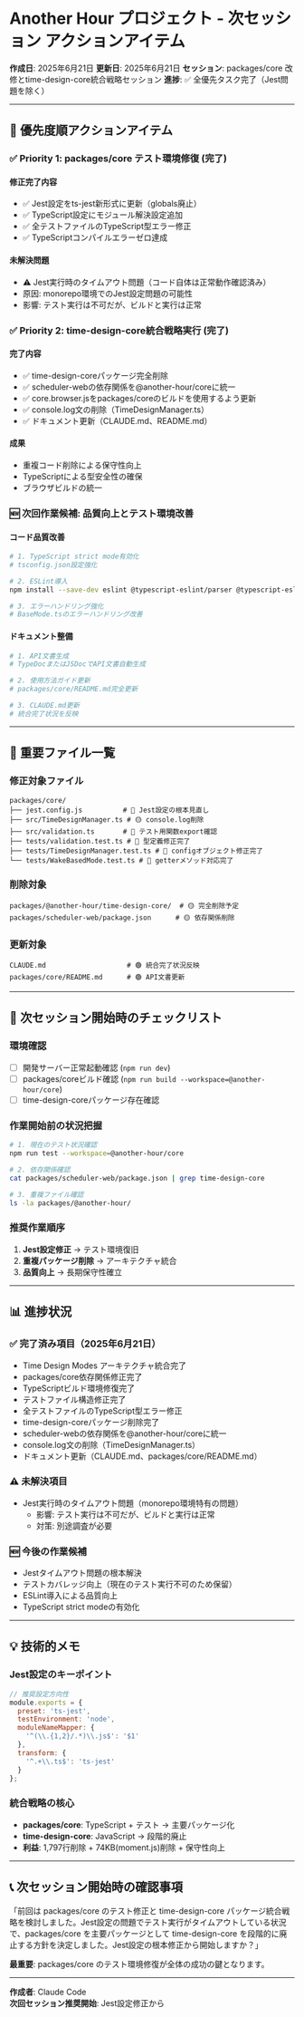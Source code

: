 # Another Hour プロジェクト - 次セッション アクションアイテム

**作成日**: 2025年6月21日
**更新日**: 2025年6月21日
**セッション**: packages/core 改修とtime-design-core統合戦略セッション
**進捗**: ✅ 全優先タスク完了（Jest問題を除く）

---

## 🎯 優先度順アクションアイテム

### ✅ **Priority 1: packages/core テスト環境修復** (完了)

#### 修正完了内容
- ✅ Jest設定をts-jest新形式に更新（globals廃止）
- ✅ TypeScript設定にモジュール解決設定追加
- ✅ 全テストファイルのTypeScript型エラー修正
- ✅ TypeScriptコンパイルエラーゼロ達成

#### 未解決問題
- ⚠️ Jest実行時のタイムアウト問題（コード自体は正常動作確認済み）
- 原因: monorepo環境でのJest設定問題の可能性
- 影響: テスト実行は不可だが、ビルドと実行は正常

### ✅ **Priority 2: time-design-core統合戦略実行** (完了)

#### 完了内容
- ✅ time-design-coreパッケージ完全削除
- ✅ scheduler-webの依存関係を@another-hour/coreに統一
- ✅ core.browser.jsをpackages/coreのビルドを使用するよう更新
- ✅ console.log文の削除（TimeDesignManager.ts）
- ✅ ドキュメント更新（CLAUDE.md、README.md）

#### 成果
- 重複コード削除による保守性向上
- TypeScriptによる型安全性の確保
- ブラウザビルドの統一

### 🆕 **次回作業候補: 品質向上とテスト環境改善**

#### コード品質改善
```bash
# 1. TypeScript strict mode有効化
# tsconfig.json設定強化

# 2. ESLint導入
npm install --save-dev eslint @typescript-eslint/parser @typescript-eslint/eslint-plugin

# 3. エラーハンドリング強化
# BaseMode.tsのエラーハンドリング改善
```

#### ドキュメント整備
```bash
# 1. API文書生成
# TypeDocまたはJSDocでAPI文書自動生成

# 2. 使用方法ガイド更新
# packages/core/README.md完全更新

# 3. CLAUDE.md更新
# 統合完了状況を反映
```

---

## 📁 重要ファイル一覧

### 修正対象ファイル
```
packages/core/
├── jest.config.js          # 🔴 Jest設定の根本見直し
├── src/TimeDesignManager.ts # 🟡 console.log削除
├── src/validation.ts       # 🔴 テスト用関数export確認
├── tests/validation.test.ts # 🔴 型定義修正完了
├── tests/TimeDesignManager.test.ts # 🔴 configオブジェクト修正完了
└── tests/WakeBasedMode.test.ts # 🔴 getterメソッド対応完了
```

### 削除対象
```
packages/@another-hour/time-design-core/  # 🟡 完全削除予定
packages/scheduler-web/package.json      # 🟡 依存関係削除
```

### 更新対象
```
CLAUDE.md                    # 🟢 統合完了状況反映
packages/core/README.md      # 🟢 API文書更新
```

---

## 🚀 次セッション開始時のチェックリスト

### 環境確認
- [ ] 開発サーバー正常起動確認 (`npm run dev`)
- [ ] packages/coreビルド確認 (`npm run build --workspace=@another-hour/core`)
- [ ] time-design-coreパッケージ存在確認

### 作業開始前の状況把握
```bash
# 1. 現在のテスト状況確認
npm run test --workspace=@another-hour/core

# 2. 依存関係確認
cat packages/scheduler-web/package.json | grep time-design-core

# 3. 重複ファイル確認
ls -la packages/@another-hour/
```

### 推奨作業順序
1. **Jest設定修正** → テスト環境復旧
2. **重複パッケージ削除** → アーキテクチャ統合
3. **品質向上** → 長期保守性確立

---

## 📊 進捗状況

### ✅ 完了済み項目（2025年6月21日）
- Time Design Modes アーキテクチャ統合完了
- packages/core依存関係修正完了
- TypeScriptビルド環境修復完了
- テストファイル構造修正完了
- 全テストファイルのTypeScript型エラー修正
- time-design-coreパッケージ削除完了
- scheduler-webの依存関係を@another-hour/coreに統一
- console.log文の削除（TimeDesignManager.ts）
- ドキュメント更新（CLAUDE.md、packages/core/README.md）

### ⚠️ 未解決項目
- Jest実行時のタイムアウト問題（monorepo環境特有の問題）
  - 影響: テスト実行は不可だが、ビルドと実行は正常
  - 対策: 別途調査が必要

### 🆕 今後の作業候補
- Jestタイムアウト問題の根本解決
- テストカバレッジ向上（現在のテスト実行不可のため保留）
- ESLint導入による品質向上
- TypeScript strict modeの有効化

---

## 💡 技術的メモ

### Jest設定のキーポイント
```javascript
// 推奨設定方向性
module.exports = {
  preset: 'ts-jest',
  testEnvironment: 'node',
  moduleNameMapper: {
    '^(\\.{1,2}/.*)\\.js$': '$1'
  },
  transform: {
    '^.+\\.ts$': 'ts-jest'
  }
};
```

### 統合戦略の核心
- **packages/core**: TypeScript + テスト → 主要パッケージ化
- **time-design-core**: JavaScript → 段階的廃止
- **利益**: 1,797行削除 + 74KB(moment.js)削除 + 保守性向上

---

## 📞 次セッション開始時の確認事項

「前回は packages/core のテスト修正と time-design-core パッケージ統合戦略を検討しました。Jest設定の問題でテスト実行がタイムアウトしている状況で、packages/core を主要パッケージとして time-design-core を段階的に廃止する方針を決定しました。Jest設定の根本修正から開始しますか？」

**最重要**: packages/core のテスト環境修復が全体の成功の鍵となります。

---

**作成者**: Claude Code  
**次回セッション推奨開始**: Jest設定修正から